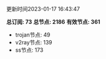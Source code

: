 更新时间2023-01-17 16:43:47

**总订阅: 73**
**总节点: 2186**
**有效节点: 361**
- trojan节点: 49
- v2ray节点: 139
- ss节点: 173
